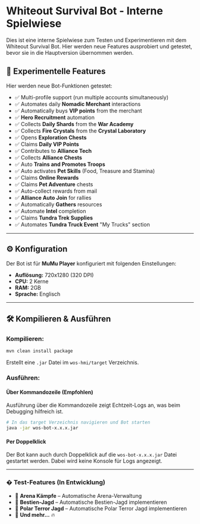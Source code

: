 # Whiteout Survival Bot - Interne Spielwiese

Dies ist eine interne Spielwiese zum Testen und Experimentieren mit dem Whiteout Survival Bot. Hier werden neue Features ausprobiert und getestet, bevor sie in die Hauptversion übernommen werden.

## 🧪 Experimentelle Features

Hier werden neue Bot-Funktionen getestet:

- ✅ Multi-profile support (run multiple accounts simultaneously)
- ✅ Automates daily **Nomadic Merchant** interactions
- ✅ Automatically buys **VIP points** from the merchant
- ✅ **Hero Recruitment** automation
- ✅ Collects **Daily Shards** from the **War Academy**
- ✅ Collects **Fire Crystals** from the **Crystal Laboratory**
- ✅ Opens **Exploration Chests**
- ✅ Claims **Daily VIP Points**
- ✅ Contributes to **Alliance Tech**
- ✅ Collects **Alliance Chests**
- ✅ Auto **Trains and Promotes Troops**
- ✅ Auto activates **Pet Skills** (Food, Treasure and Stamina)
- ✅ Claims **Online Rewards**
- ✅ Claims **Pet Adventure** chests
- ✅ Auto-collect rewards from mail
- ✅ **Alliance Auto Join** for rallies
- ✅ Automatically **Gathers** resources
- ✅ Automate **Intel** completion
- ✅ Claims **Tundra Trek Supplies**
- ✅ Automates **Tundra Truck Event** "My Trucks" section

---

## ⚙️ Konfiguration

Der Bot ist für **MuMu Player** konfiguriert mit folgenden Einstellungen:

- **Auflösung:** 720x1280 (320 DPI)  
- **CPU:** 2 Kerne  
- **RAM:** 2GB 
- **Sprache:** Englisch

---

## 🛠️ Kompilieren & Ausführen

### Kompilieren:

```sh
mvn clean install package
```
Erstellt eine `.jar` Datei im `wos-hmi/target` Verzeichnis.

### Ausführen:

#### Über Kommandozeile (Empfohlen)
Ausführung über die Kommandozeile zeigt Echtzeit-Logs an, was beim Debugging hilfreich ist.
```sh
# In das target Verzeichnis navigieren und Bot starten
java -jar wos-bot-x.x.x.jar
```

#### Per Doppelklick
Der Bot kann auch durch Doppelklick auf die `wos-bot-x.x.x.jar` Datei gestartet werden. Dabei wird keine Konsole für Logs angezeigt.

---

### � Test-Features (In Entwicklung)
- 🔹 **Arena Kämpfe** – Automatische Arena-Verwaltung
- 🔹 **Bestien-Jagd** – Automatische Bestien-Jagd implementieren
- 🔹 **Polar Terror Jagd** – Automatische Polar Terror Jagd implementieren
- 🔹 **Und mehr...** 🔥




